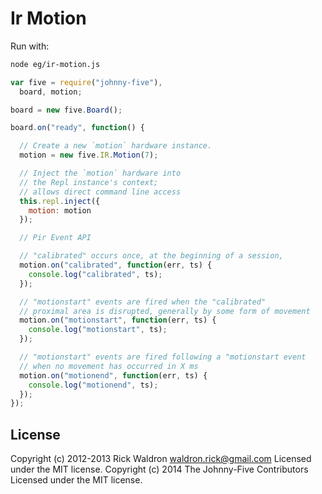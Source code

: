 # Ir Motion

Run with:
```bash
node eg/ir-motion.js
```


```javascript
var five = require("johnny-five"),
  board, motion;

board = new five.Board();

board.on("ready", function() {

  // Create a new `motion` hardware instance.
  motion = new five.IR.Motion(7);

  // Inject the `motion` hardware into
  // the Repl instance's context;
  // allows direct command line access
  this.repl.inject({
    motion: motion
  });

  // Pir Event API

  // "calibrated" occurs once, at the beginning of a session,
  motion.on("calibrated", function(err, ts) {
    console.log("calibrated", ts);
  });

  // "motionstart" events are fired when the "calibrated"
  // proximal area is disrupted, generally by some form of movement
  motion.on("motionstart", function(err, ts) {
    console.log("motionstart", ts);
  });

  // "motionstart" events are fired following a "motionstart event
  // when no movement has occurred in X ms
  motion.on("motionend", function(err, ts) {
    console.log("motionend", ts);
  });
});

```









## License
Copyright (c) 2012-2013 Rick Waldron <waldron.rick@gmail.com>
Licensed under the MIT license.
Copyright (c) 2014 The Johnny-Five Contributors
Licensed under the MIT license.

